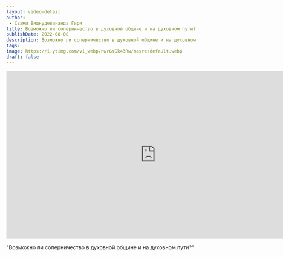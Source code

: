 ```yaml
---
layout: video-detail
author:
 - Свами Вишнудевананда Гири
title: Возможно ли соперничество в духовной общине и на духовном пути?
publishDate: 2022-08-08
description: Возможно ли соперничество в духовной общине и на духовном пути?. 
tags: 
image: https://i.ytimg.com/vi_webp/nwrGYGk43Rw/maxresdefault.webp
draft: false
---
```


<iframe width="790" height="444" src="https://www.youtube.com/embed/nwrGYGk43Rw" frameborder="0" allowfullscreen=""></iframe> 

  "Возможно ли соперничество в духовной общине и на духовном пути?"

  

 